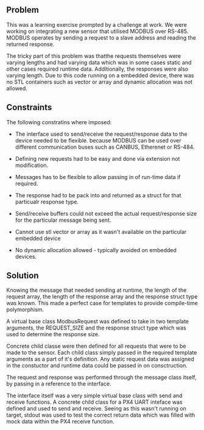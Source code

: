## Problem
This was a learning exercise prompted by a challenge at work. We were working on 
integrating a new sensor that utilised MODBUS over RS-485. MODBUS operates by sending 
a request to a slave address and reading the returned response.

The tricky part of this problem was thatthe requests themselves were varying
lengths and had varying data which was in some cases static and other cases
required runtime data. Additionally, the responses were also varying length.
Due to this code running on a embedded device, there was no STL containers
such as vector or array and dynamic allocation was not allowed.

## Constraints
The following constratins where imposed:
- The interface used to send/receive the request/response data to the device needed to be flexible.
because MODBUS can be used over different communication buses such as CANBUS, Etherenet or RS-484.

- Defining new requests had to be easy and done via extension not modification. 

- Messages has to be flexible to allow passing in of run-time data if required.

- The response had to be pack into and returned as a struct for that particualr response type.

- Send/receive buffers could not exceed the actual request/response size for the particular
message being sent.

- Cannot use stl vector or array as it wasn't available on the particular embedded device

- No dynamic allocation allowed - typically avoided on embedded devices.

## Solution
Knowing the message that needed sending at runtime, the length of the request array,
the length of the response array and the response struct type was known. This made
a perfect case for templates to provide compile-time polymorphism. 

A virtual base class ModbusRequest was defined to take in two template arguments,
the REQUEST_SIZE and the response struct type which was used to determine the response size.

Concrete child classe were then defined for all requests that were to be made to 
the sensor. Each child class simply passed in the required template arguments as a
part of it's definition. Any static request data was assigned in the constuctor
and runtime data could be passed in on consctruction.

The request and response was performed through the message class itself,
by passing in a reference to the interface. 

The interface itself was a very simple virtual base class with send and receive 
functions. A concrete child class for a PX4 UART inteface was defined and used
to send and receive. Seeing as this wasn't running on target, stdout was used
to test the correct return data which was filled with mock data within the PX4 
receive function.


